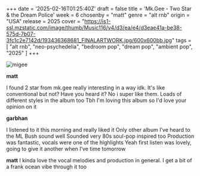 +++
date = '2025-02-16T01:25:40Z'
draft = false
title = 'Mk.Gee - Two Star & the Dream Police'
week = 6
chosenby = "matt"
genre = "alt rnb"
origin = "USA"
release = 2025
cover = "https://is1-ssl.mzstatic.com/image/thumb/Music116/v4/d3/ea/e4/d3eae41a-be38-575d-7b07-3fc1c2e7142d/193436368681_FINALARTWORK.jpg/600x600bb.jpg"
tags = [
    "alt rnb",
    "neo-psychedelia",
    "bedroom pop",
    "dream pop",
    "ambient pop",
    "2025"
]
+++

![migee](https://is1-ssl.mzstatic.com/image/thumb/Music116/v4/d3/ea/e4/d3eae41a-be38-575d-7b07-3fc1c2e7142d/193436368681_FINALARTWORK.jpg/600x600bb.jpg)

**matt**

I found 2 star from mk.gee really interesting in a way idk.
It's like conventional but not? Have you heard it?
No i super like them. Loads of different styles in the album too
Tbh I'm loving this album so I'd love your opinion on it

**garbhan**

I listened to it this morning and really liked it
Only other album I’ve heard to the ML Bush sound well
Sounded very 80s soul-pop inspired too
Production was fantastic, vocals were one of the highlights
Yeah first listen was lovely, going to give it another when I’ve time tomorrow

**matt**
I kinda love the vocal melodies and production in general.
I get a bit of a frank ocean vibe through it too

